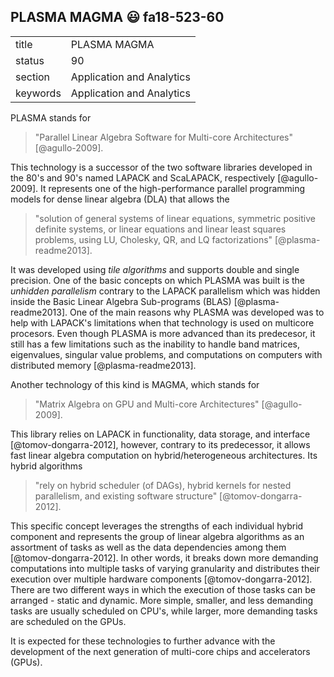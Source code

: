 ## PLASMA MAGMA :smiley: fa18-523-60


|          |                           |
| -------- | ------------------------- |
| title    | PLASMA MAGMA              | 
| status   | 90                        |
| section  | Application and Analytics |
| keywords | Application and Analytics |


PLASMA stands for 

> "Parallel Linear Algebra Software for Multi-core Architectures" 
> [@agullo-2009]. 

This technology is a successor of the two software libraries
developed in the 80's and 90's named LAPACK and ScaLAPACK, 
respectively [@agullo-2009]. It represents one of the 
high-performance parallel programming models for dense 
linear algebra (DLA) that allows the 

> "solution of general systems of linear equations, symmetric 
> positive definite systems, or linear equations and linear 
> least squares problems, using LU, Cholesky, QR, and LQ 
> factorizations" [@plasma-readme2013]. 

It was developed using *tile algorithms* and supports double and 
single precision. One of the basic concepts on which PLASMA was 
built is the *unhidden parallelism* contrary to the LAPACK parallelism 
which was hidden inside the Basic Linear Algebra Sub-programs (BLAS) 
[@plasma-readme2013]. One of the main reasons why PLASMA
was developed was to help with LAPACK's limitations when that 
technology is used on multicore procesors. Even though PLASMA is 
more advanced than its predecesor, it still has a few limitations 
such as the inability to handle band matrices, eigenvalues, singular 
value problems, and computations on computers with distributed memory 
[@plasma-readme2013]. 

Another technology of this kind is MAGMA, which stands for 

> "Matrix Algebra on GPU and Multi-core Architectures" [@agullo-2009]. 

This library relies on LAPACK in functionality, data storage, and 
interface [@tomov-dongarra-2012], however, contrary to its predecessor, 
it allows fast linear algebra computation on hybrid/heterogeneous 
architectures. Its hybrid algorithms 

> "rely on hybrid scheduler (of DAGs), hybrid kernels for nested parallelism, 
> and existing software structure" [@tomov-dongarra-2012].

This specific concept leverages the strengths of each individual hybrid 
component and represents the group of linear algebra algorithms as an assortment 
of tasks as well as the data dependencies among them [@tomov-dongarra-2012]. 
In other words, it breaks down more demanding computations into multiple tasks 
of varying granularity and distributes their execution over multiple hardware 
components [@tomov-dongarra-2012]. There are two different ways in which the 
execution of those tasks can be arranged - static and dynamic. More simple, 
smaller, and less demanding tasks are usually scheduled on CPU's, while larger,
more demanding tasks are scheduled on the GPUs.

It is expected for these technologies to further advance with the development of 
the next generation of multi-core chips and accelerators (GPUs).  
